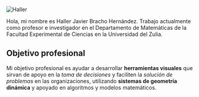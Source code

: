 <p><img src="https://i.imgur.com/bHEN1bp.jpg" alt="Haller"></p>
<p>Hola, mi nombre es Haller Javier Bracho Hernández. Trabajo actualmente<br>
como profesor e investigador en el Departamento de Matemáticas de la<br>
Facultad Experimental de Ciencias en la Universidad del Zulia.</p>
<h2 id="objetivo-profesional">Objetivo profesional</h2>
<p>Mi objetivo profesional es ayudar a desarrollar <strong>herramientas visuales</strong> que sirvan de apoyo en la <em>toma de decisiones</em> y faciliten la <em>solución de problemas</em> en las organizaciones, utilizando <strong>sistemas de geometría dinámica</strong> y apoyado en algoritmos y modelos matemáticos.</p>
